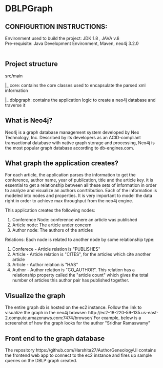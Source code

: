 # DBLPGraph
<h2> CONFIGURTION INSTRUCTIONS: </h2>
Environment used to build the project: JDK 1.8 , JAVA v.8<br>
Pre-requisite: Java Development Environment, Maven, neo4j 3.2.0<br> <br>

<h2>Project structure</h2>
src/main

 |_ core: contains the core classes used to encapsulate the parsed xml information
 
 |_ dblpgraph: contains the application logic to create a neo4j database and traverse it
 
<h2> What is Neo4j? </h2>
Neo4j is a graph database management system developed by Neo Technology, Inc. Described by its developers as an ACID-compliant transactional database with native graph storage and processing, Neo4j is the most popular graph database according to db-engines.com.

<h2> What graph the application creates? </h2>
For each article, the application parses the information to get the conference, author name, year of publication, title and the article key.
it is essential to get a relationship between all these sets of information in order to analyze and visualize an authors conrtribution.
Each of the information is modeled into nodes and properties.
It is very important to model the data right in order to achieve max throughput from the neo4j engine.


This application creates the following nodes:
1. Conference Node: conference where an article was published
2. Article node: The article under concern
3. Author node: The authors of the articles

Relations:
Each node is related to another node by some relationship type:
1. Conferece - Article relation is "PUBLISHES"
2. Article - Article relation is "CITES", for the articles which cite another article
3. Article - Author relation is "HAS"
4. Author - Author relation is "CO_AUTHOR". This relation has a relationship property called the "article count" which gives the total number of articles this author pair has published together.

<h2>Visualize the graph</h2>
The entire graph db is hosted on the ec2 instance. 
Follow the link to visualize the graph in the neo4j browser: 
http://ec2-18-220-59-135.us-east-2.compute.amazonaws.com:7474/browser/
For example, below is a screenshot of how the graph looks for the author "Sridhar Ramaswamy"


[logo]: https://github.com/Harshita27/DBLPGraph/blob/master/image/image.png


<h2>Front end to the graph database</h2>
The repository https://github.com/Harshita27/AuthorGeneologyUI contains the frontend web app to connect to the ec2 instance and fires up sample queries on the DBLP graph created.

